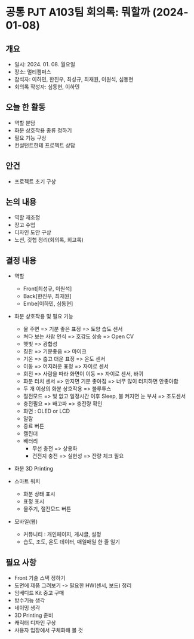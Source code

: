 # 공통 PJT A103팀 회의록: 뭐할까 (2024-01-08)


## 개요
- 일시: 2024. 01. 08. 월요일
- 장소: 멀티캠퍼스
- 참석자: 이하민, 한진우, 최성규, 최재원, 이원석, 심동현
- 회의록 작성자: 심동현, 이하민

## 오늘 한 활동
- 역할 분담
- 화분 상호작용 종류 정하기
- 필요 기능 구상
- 컨설턴트한테 프로젝트 상담


## 안건
- 프로젝트 초기 구상

## 논의 내용
- 역할 재조정
- 장고 수업
- 디자인 도안 구상
- 노션, 깃헙 정리(회의록, 회고록)

## 결정 내용
- 역할
  - Front[최성규, 이원석]
  - Back[한진우, 최재원]
  - Embe[이하민, 심동현] 
- 화분 상호작용 및 필요 기능
  - 물 주면 => 기분 좋은 표정 => 토양 습도 센서
  - 쳐다 보는 사람 인식 => 호감도 상승 => Open CV
  - 햇빛 => 광합성
  - 칭찬 => 기분좋음 => 마이크
  - 기온 => 춥고 더운 표정 => 온도 센서
  - 이동 => 어지러운 표정 => 자이로 센서
  - 회전 => 사람을 따라 화면이 이동 => 자이로 센서, 바퀴
  - 화분 터치 센서 => 만지면 기분 좋아짐 => 너무 많이 터지하면 안좋아함
  - 두 개 이상의 화분 상호작용 => 블루투스
  - 절전모드 => 빛 없고 일정시간 이후 Sleep, 불 켜지면 눈 부셔 => 조도센서
  - 충전필요 => 배고파 => 충전량 확인
  - 화면 : OLED or LCD
  - 알람
  - 종료 버튼
  - 캘린더
  - 배터리
    - 무선 충전 => 상용화
    - 건전지 충전 => 실현성 => 잔량 체크 필요

- 화분 3D Printing
- 스마트 워치
  - 화분 상태 표시
  - 표정 표시
  - 물주기, 절전모드 버튼

- 모바일(웹)
  - 커뮤니티 : 개인페이지, 게시글, 설정
  - 습도, 조도, 온도 데이터, 매일매일 한 줄 일기

## 필요 사항
- Front 기술 스택 정하기
- 도면에 제품 그려보기 -> 필요한 HW(센서, 보드) 정리
- 임베디드 Kit 중고 구매
- 방수기능 생각
- 네이밍 생각
- 3D Printing 준비
- 캐릭터 디자인 구상
- 사용자 입장에서 구체화해 볼 것
